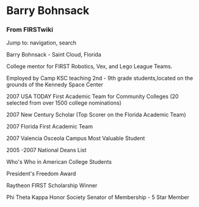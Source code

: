 # Barry Bohnsack

### From FIRSTwiki

Jump to: navigation, search

Barry Bohnsack - Saint Cloud, Florida

College mentor for FIRST Robotics, Vex, and Lego League Teams.

Employed by Camp KSC teaching 2nd - 9th grade students,located on the grounds
of the Kennedy Space Center

2007 USA TODAY First Academic Team for Community Colleges (20 selected from
over 1500 college nominations)

2007 New Century Scholar (Top Scorer on the Florida Academic Team)

2007 Florida First Academic Team

2007 Valencia Osceola Campus Most Valuable Student

2005 -2007 National Deans List

Who's Who in American College Students

President's Freedom Award

Raytheon FIRST Scholarship Winner

Phi Theta Kappa Honor Society Senator of Membership - 5 Star Member

